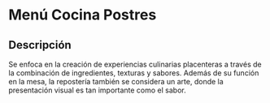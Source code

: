# Menú Cocina Postres

## Descripción
Se enfoca en la creación de experiencias culinarias placenteras a través de la combinación de ingredientes, texturas y sabores. Además de su función en la mesa, la repostería también se considera un arte, donde la presentación visual es tan importante como el sabor.